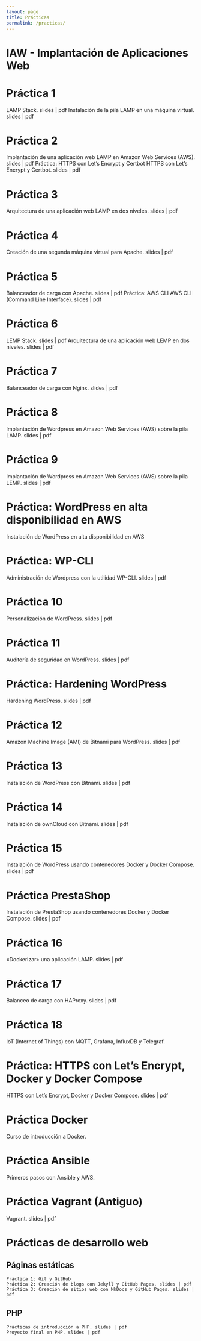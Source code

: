 ```yaml
---
layout: page
title: Prácticas
permalink: /practicas/
---
```

# IAW - Implantación de Aplicaciones Web
# Práctica 1
LAMP Stack. slides | pdf
Instalación de la pila LAMP en una máquina virtual. slides | pdf
# Práctica 2
Implantación de una aplicación web LAMP en Amazon Web Services (AWS). slides | pdf
Práctica: HTTPS con Let’s Encrypt y Certbot
HTTPS con Let’s Encrypt y Certbot. slides | pdf
# Práctica 3
Arquitectura de una aplicación web LAMP en dos niveles. slides | pdf
# Práctica 4
Creación de una segunda máquina virtual para Apache. slides | pdf
# Práctica 5
Balanceador de carga con Apache. slides | pdf
Práctica: AWS CLI
AWS CLI (Command Line Interface). slides | pdf
# Práctica 6
LEMP Stack. slides | pdf
Arquitectura de una aplicación web LEMP en dos niveles. slides | pdf
# Práctica 7
Balanceador de carga con Nginx. slides | pdf
# Práctica 8
Implantación de Wordpress en Amazon Web Services (AWS) sobre la pila LAMP. slides | pdf
# Práctica 9
Implantación de Wordpress en Amazon Web Services (AWS) sobre la pila LEMP. slides | pdf
# Práctica: WordPress en alta disponibilidad en AWS
Instalación de WordPress en alta disponibilidad en AWS
# Práctica: WP-CLI
Administración de Wordpress con la utilidad WP-CLI. slides | pdf
# Práctica 10
Personalización de WordPress. slides | pdf
# Práctica 11
Auditoría de seguridad en WordPress. slides | pdf
# Práctica: Hardening WordPress
Hardening WordPress. slides | pdf
# Práctica 12
Amazon Machine Image (AMI) de Bitnami para WordPress. slides | pdf
# Práctica 13
Instalación de WordPress con Bitnami. slides | pdf
# Práctica 14
Instalación de ownCloud con Bitnami. slides | pdf
# Práctica 15
Instalación de WordPress usando contenedores Docker y Docker Compose. slides | pdf
# Práctica PrestaShop
Instalación de PrestaShop usando contenedores Docker y Docker Compose. slides | pdf
# Práctica 16
«Dockerizar» una aplicación LAMP. slides | pdf
# Práctica 17
Balanceo de carga con HAProxy. slides | pdf
# Práctica 18
IoT (Internet of Things) con MQTT, Grafana, InfluxDB y Telegraf.
# Práctica: HTTPS con Let’s Encrypt, Docker y Docker Compose
HTTPS con Let’s Encrypt, Docker y Docker Compose. slides | pdf
# Práctica Docker
Curso de introducción a Docker.
# Práctica Ansible
Primeros pasos con Ansible y AWS.
# Práctica Vagrant (Antiguo)
Vagrant. slides | pdf
# Prácticas de desarrollo web
## Páginas estáticas
    Práctica 1: Git y GitHub
    Práctica 2: Creación de blogs con Jekyll y GitHub Pages. slides | pdf
    Práctica 3: Creación de sitios web con MkDocs y GitHub Pages. slides | pdf
## PHP
    Prácticas de introducción a PHP. slides | pdf
    Proyecto final en PHP. slides | pdf